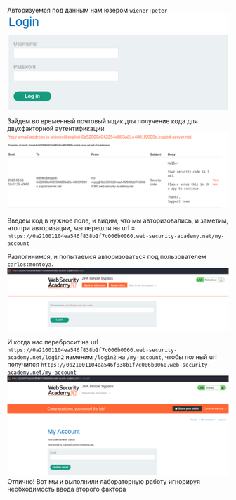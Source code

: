 Авторизуемся под данным нам юзером `wiener:peter`
![img](https://github.com/adyatlove/PortSwiggerAcademy/blob/main/5.%20Business%20logic%20vulnerabilities/9.%202FA%20simple%20bypass/pics%20for%20walktrough/1.png)

Зайдем во временный почтовый ящик для получение кода для двухфакторной аутентификации
![img](https://github.com/adyatlove/PortSwiggerAcademy/blob/main/5.%20Business%20logic%20vulnerabilities/9.%202FA%20simple%20bypass/pics%20for%20walktrough/2.png)

Введем код в нужное поле, и видим, что мы авторизовались, и заметим, что при авторизации, мы перешли на url = `https://0a21001104ea546f838b1f7c006b0060.web-security-academy.net/my-account`

Разлогинимся, и попытаемся авторизоваться под пользователем `carlos:montoya`.
![img](https://github.com/adyatlove/PortSwiggerAcademy/blob/main/5.%20Business%20logic%20vulnerabilities/9.%202FA%20simple%20bypass/pics%20for%20walktrough/4.png)

И когда нас перебросит на url `https://0a21001104ea546f838b1f7c006b0060.web-security-academy.net/login2` изменим `/login2` на `/my-account`, чтобы полный url получился 
`https://0a21001104ea546f838b1f7c006b0060.web-security-academy.net/my-account`
![img](https://github.com/adyatlove/PortSwiggerAcademy/blob/main/5.%20Business%20logic%20vulnerabilities/9.%202FA%20simple%20bypass/pics%20for%20walktrough/5.png)
Отлично! Вот мы и выполнили лабораторную работу игнорируя необходимость ввода второго фактора
